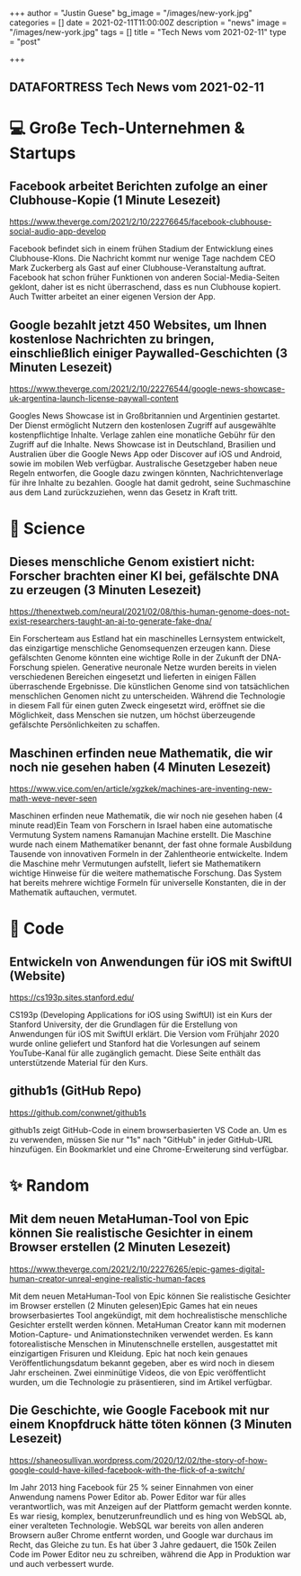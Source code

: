 +++
author = "Justin Guese"
bg_image = "/images/new-york.jpg"
categories = []
date = 2021-02-11T11:00:00Z
description = "news"
image = "/images/new-york.jpg"
tags = []
title = "Tech News vom 2021-02-11"
type = "post"

+++

        
## DATAFORTRESS Tech News vom 2021-02-11

# 💻 Große Tech-Unternehmen & Startups

## Facebook arbeitet Berichten zufolge an einer Clubhouse-Kopie (1 Minute Lesezeit)

https://www.theverge.com/2021/2/10/22276645/facebook-clubhouse-social-audio-app-develop

Facebook befindet sich in einem frühen Stadium der Entwicklung eines Clubhouse-Klons. Die Nachricht kommt nur wenige Tage nachdem CEO Mark Zuckerberg als Gast auf einer Clubhouse-Veranstaltung auftrat. Facebook hat schon früher Funktionen von anderen Social-Media-Seiten geklont, daher ist es nicht überraschend, dass es nun Clubhouse kopiert. Auch Twitter arbeitet an einer eigenen Version der App.

## Google bezahlt jetzt 450 Websites, um Ihnen kostenlose Nachrichten zu bringen, einschließlich einiger Paywalled-Geschichten (3 Minuten Lesezeit)

https://www.theverge.com/2021/2/10/22276544/google-news-showcase-uk-argentina-launch-license-paywall-content

Googles News Showcase ist in Großbritannien und Argentinien gestartet. Der Dienst ermöglicht Nutzern den kostenlosen Zugriff auf ausgewählte kostenpflichtige Inhalte. Verlage zahlen eine monatliche Gebühr für den Zugriff auf die Inhalte. News Showcase ist in Deutschland, Brasilien und Australien über die Google News App oder Discover auf iOS und Android, sowie im mobilen Web verfügbar. Australische Gesetzgeber haben neue Regeln entworfen, die Google dazu zwingen könnten, Nachrichtenverlage für ihre Inhalte zu bezahlen. Google hat damit gedroht, seine Suchmaschine aus dem Land zurückzuziehen, wenn das Gesetz in Kraft tritt.

# 🧪 Science

## Dieses menschliche Genom existiert nicht: Forscher brachten einer KI bei, gefälschte DNA zu erzeugen (3 Minuten Lesezeit)

https://thenextweb.com/neural/2021/02/08/this-human-genome-does-not-exist-researchers-taught-an-ai-to-generate-fake-dna/

Ein Forscherteam aus Estland hat ein maschinelles Lernsystem entwickelt, das einzigartige menschliche Genomsequenzen erzeugen kann. Diese gefälschten Genome könnten eine wichtige Rolle in der Zukunft der DNA-Forschung spielen. Generative neuronale Netze wurden bereits in vielen verschiedenen Bereichen eingesetzt und lieferten in einigen Fällen überraschende Ergebnisse. Die künstlichen Genome sind von tatsächlichen menschlichen Genomen nicht zu unterscheiden. Während die Technologie in diesem Fall für einen guten Zweck eingesetzt wird, eröffnet sie die Möglichkeit, dass Menschen sie nutzen, um höchst überzeugende gefälschte Persönlichkeiten zu schaffen.

## Maschinen erfinden neue Mathematik, die wir noch nie gesehen haben (4 Minuten Lesezeit)

https://www.vice.com/en/article/xgzkek/machines-are-inventing-new-math-weve-never-seen

Maschinen erfinden neue Mathematik, die wir noch nie gesehen haben (4 minute read)Ein Team von Forschern in Israel haben eine automatische Vermutung System namens Ramanujan Machine erstellt. Die Maschine wurde nach einem Mathematiker benannt, der fast ohne formale Ausbildung Tausende von innovativen Formeln in der Zahlentheorie entwickelte. Indem die Maschine mehr Vermutungen aufstellt, liefert sie Mathematikern wichtige Hinweise für die weitere mathematische Forschung. Das System hat bereits mehrere wichtige Formeln für universelle Konstanten, die in der Mathematik auftauchen, vermutet.

# 💾 Code

## Entwickeln von Anwendungen für iOS mit SwiftUI (Website)

https://cs193p.sites.stanford.edu/

CS193p (Developing Applications for iOS using SwiftUI) ist ein Kurs der Stanford University, der die Grundlagen für die Erstellung von Anwendungen für iOS mit SwiftUI erklärt. Die Version vom Frühjahr 2020 wurde online geliefert und Stanford hat die Vorlesungen auf seinem YouTube-Kanal für alle zugänglich gemacht. Diese Seite enthält das unterstützende Material für den Kurs.

## github1s (GitHub Repo)

https://github.com/conwnet/github1s

github1s zeigt GitHub-Code in einem browserbasierten VS Code an. Um es zu verwenden, müssen Sie nur "1s" nach "GitHub" in jeder GitHub-URL hinzufügen. Ein Bookmarklet und eine Chrome-Erweiterung sind verfügbar.

# ✨ Random

## Mit dem neuen MetaHuman-Tool von Epic können Sie realistische Gesichter in einem Browser erstellen (2 Minuten Lesezeit)

https://www.theverge.com/2021/2/10/22276265/epic-games-digital-human-creator-unreal-engine-realistic-human-faces

Mit dem neuen MetaHuman-Tool von Epic können Sie realistische Gesichter im Browser erstellen (2 Minuten gelesen)Epic Games hat ein neues browserbasiertes Tool angekündigt, mit dem hochrealistische menschliche Gesichter erstellt werden können. MetaHuman Creator kann mit modernen Motion-Capture- und Animationstechniken verwendet werden. Es kann fotorealistische Menschen in Minutenschnelle erstellen, ausgestattet mit einzigartigen Frisuren und Kleidung. Epic hat noch kein genaues Veröffentlichungsdatum bekannt gegeben, aber es wird noch in diesem Jahr erscheinen. Zwei einminütige Videos, die von Epic veröffentlicht wurden, um die Technologie zu präsentieren, sind im Artikel verfügbar.

## Die Geschichte, wie Google Facebook mit nur einem Knopfdruck hätte töten können (3 Minuten Lesezeit)

https://shaneosullivan.wordpress.com/2020/12/02/the-story-of-how-google-could-have-killed-facebook-with-the-flick-of-a-switch/

Im Jahr 2013 hing Facebook für 25 % seiner Einnahmen von einer Anwendung namens Power Editor ab. Power Editor war für alles verantwortlich, was mit Anzeigen auf der Plattform gemacht werden konnte. Es war riesig, komplex, benutzerunfreundlich und es hing von WebSQL ab, einer veralteten Technologie. WebSQL war bereits von allen anderen Browsern außer Chrome entfernt worden, und Google war durchaus im Recht, das Gleiche zu tun. Es hat über 3 Jahre gedauert, die 150k Zeilen Code im Power Editor neu zu schreiben, während die App in Produktion war und auch verbessert wurde.
